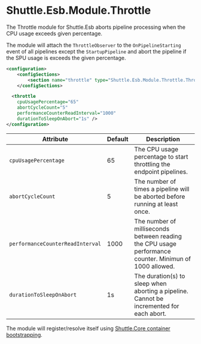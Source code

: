 # Shuttle.Esb.Module.Throttle

The Throttle module for Shuttle.Esb aborts pipeline processing when the CPU usage exceeds given percentage.

The module will attach the `ThrottleObserver` to the `OnPipelineStarting` event of all pipelines except the `StartupPipeline` and abort the pipeline if the SPU usage is exceeds the given percentage.

```xml
<configuration>
	<configSections>
		<section name="throttle" type="Shuttle.Esb.Module.Throttle.ThrottleSection, Shuttle.Esb.Module.Throttle"/>
	</configSections>

  <throttle 
	cpuUsagePercentage="65"
	abortCycleCount="5"
	performanceCounterReadInterval="1000"
	durationToSleepOnAbort="1s" />
</configuration>
```

| Attribute						| Default 	| Description	| 
| ---							| ---		| ---			| 
| `cpuUsagePercentage`			| 65		| The CPU usage percentage to start throttling the endpoint pipelines. |
| `abortCycleCount`				| 5		| The number of times a pipeline will be aborted before running at least once. |
| `performanceCounterReadInterval`				| 1000		| The number of milliseconds between reading the CPU usage performance counter.  Minimun of 1000 allowed. |
| `durationToSleepOnAbort`	| 1s		| The duration(s) to sleep when aborting a pipeline.  Cannot be incremented for each abort. |

The module will register/resolve itself using [Shuttle.Core container bootstrapping](http://shuttle.github.io/shuttle-core/overview-container/#bootstrapping).